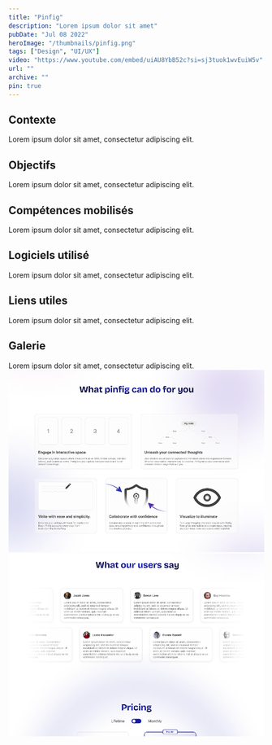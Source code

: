 ```yaml
---
title: "Pinfig"
description: "Lorem ipsum dolor sit amet"
pubDate: "Jul 08 2022"
heroImage: "/thumbnails/pinfig.png"
tags: ["Design", "UI/UX"]
video: "https://www.youtube.com/embed/uiAU8YbB52c?si=sj3tuok1wvEuiW5v"
url: ""
archive: ""
pin: true
---
```


## Contexte
Lorem ipsum dolor sit amet, consectetur adipiscing elit.

## Objectifs
Lorem ipsum dolor sit amet, consectetur adipiscing elit.

## Compétences mobilisés
Lorem ipsum dolor sit amet, consectetur adipiscing elit.

## Logiciels utilisé
Lorem ipsum dolor sit amet, consectetur adipiscing elit.

## Liens utiles
Lorem ipsum dolor sit amet, consectetur adipiscing elit.

## Galerie
Lorem ipsum dolor sit amet, consectetur adipiscing elit.
![Pinfig Image 1](src/assets/projects/pinfig/pinfig1.png)
![Pinfig Image 2](src/assets/projects/pinfig/pinfig2.png)
